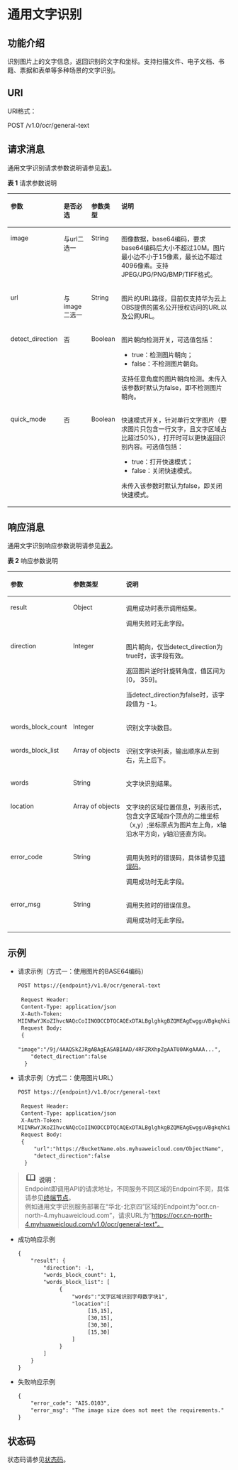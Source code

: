 # 通用文字识别<a name="ocr_03_0042"></a>

## 功能介绍<a name="section1224983412235"></a>

识别图片上的文字信息，返回识别的文字和坐标。支持扫描文件、电子文档、书籍、票据和表单等多种场景的文字识别。

## URI<a name="zh-cn_topic_0082818466_section5596537"></a>

URI格式：

POST /v1.0/ocr/general-text

## 请求消息<a name="zh-cn_topic_0082818466_section50368838"></a>

通用文字识别请求参数说明请参见[表1](#zh-cn_topic_0082818466_table49879860151539)。

**表 1**  请求参数说明

<a name="zh-cn_topic_0082818466_table49879860151539"></a>
<table><thead align="left"><tr id="zh-cn_topic_0082818466_row953289151539"><th class="cellrowborder" valign="top" width="13.370000000000001%" id="mcps1.2.5.1.1"><p id="zh-cn_topic_0082818466_p10107569151539"><a name="zh-cn_topic_0082818466_p10107569151539"></a><a name="zh-cn_topic_0082818466_p10107569151539"></a>参数</p>
</th>
<th class="cellrowborder" valign="top" width="13.62%" id="mcps1.2.5.1.2"><p id="zh-cn_topic_0082818466_p13406737151539"><a name="zh-cn_topic_0082818466_p13406737151539"></a><a name="zh-cn_topic_0082818466_p13406737151539"></a>是否必选</p>
</th>
<th class="cellrowborder" valign="top" width="12.2%" id="mcps1.2.5.1.3"><p id="zh-cn_topic_0082818466_p12203922151539"><a name="zh-cn_topic_0082818466_p12203922151539"></a><a name="zh-cn_topic_0082818466_p12203922151539"></a>参数类型</p>
</th>
<th class="cellrowborder" valign="top" width="60.809999999999995%" id="mcps1.2.5.1.4"><p id="zh-cn_topic_0082818466_p48993627151539"><a name="zh-cn_topic_0082818466_p48993627151539"></a><a name="zh-cn_topic_0082818466_p48993627151539"></a>说明</p>
</th>
</tr>
</thead>
<tbody><tr id="zh-cn_topic_0082818466_row9060885151539"><td class="cellrowborder" valign="top" width="13.370000000000001%" headers="mcps1.2.5.1.1 "><p id="zh-cn_topic_0082818466_p62843112151539"><a name="zh-cn_topic_0082818466_p62843112151539"></a><a name="zh-cn_topic_0082818466_p62843112151539"></a>image</p>
</td>
<td class="cellrowborder" valign="top" width="13.62%" headers="mcps1.2.5.1.2 "><p id="zh-cn_topic_0082818466_p57127291151539"><a name="zh-cn_topic_0082818466_p57127291151539"></a><a name="zh-cn_topic_0082818466_p57127291151539"></a>与url二选一</p>
</td>
<td class="cellrowborder" valign="top" width="12.2%" headers="mcps1.2.5.1.3 "><p id="zh-cn_topic_0082818466_p63907830151539"><a name="zh-cn_topic_0082818466_p63907830151539"></a><a name="zh-cn_topic_0082818466_p63907830151539"></a>String</p>
</td>
<td class="cellrowborder" valign="top" width="60.809999999999995%" headers="mcps1.2.5.1.4 "><p id="zh-cn_topic_0082818466_p9151746151539"><a name="zh-cn_topic_0082818466_p9151746151539"></a><a name="zh-cn_topic_0082818466_p9151746151539"></a>图像数据，base64编码，要求base64编码后大小不超过10M。图片最小边不小于15像素，最长边不超过4096像素。支持JPEG/JPG/PNG/BMP/TIFF格式。</p>
</td>
</tr>
<tr id="zh-cn_topic_0082818466_row9018009195224"><td class="cellrowborder" valign="top" width="13.370000000000001%" headers="mcps1.2.5.1.1 "><p id="zh-cn_topic_0082818466_p14053218195224"><a name="zh-cn_topic_0082818466_p14053218195224"></a><a name="zh-cn_topic_0082818466_p14053218195224"></a>url</p>
</td>
<td class="cellrowborder" valign="top" width="13.62%" headers="mcps1.2.5.1.2 "><p id="zh-cn_topic_0082818466_p64568902195224"><a name="zh-cn_topic_0082818466_p64568902195224"></a><a name="zh-cn_topic_0082818466_p64568902195224"></a>与image二选一</p>
</td>
<td class="cellrowborder" valign="top" width="12.2%" headers="mcps1.2.5.1.3 "><p id="zh-cn_topic_0082818466_p62698574195224"><a name="zh-cn_topic_0082818466_p62698574195224"></a><a name="zh-cn_topic_0082818466_p62698574195224"></a>String</p>
</td>
<td class="cellrowborder" valign="top" width="60.809999999999995%" headers="mcps1.2.5.1.4 "><p id="zh-cn_topic_0082818466_p45419747195224"><a name="zh-cn_topic_0082818466_p45419747195224"></a><a name="zh-cn_topic_0082818466_p45419747195224"></a>图片的URL路径，目前仅支持华为云上OBS提供的匿名公开授权访问的URL以及公网URL。</p>
</td>
</tr>
<tr id="zh-cn_topic_0082818466_row55429200112947"><td class="cellrowborder" valign="top" width="13.370000000000001%" headers="mcps1.2.5.1.1 "><p id="zh-cn_topic_0085429345_p16703105618153"><a name="zh-cn_topic_0085429345_p16703105618153"></a><a name="zh-cn_topic_0085429345_p16703105618153"></a>detect_direction</p>
</td>
<td class="cellrowborder" valign="top" width="13.62%" headers="mcps1.2.5.1.2 "><p id="zh-cn_topic_0085429345_p770345621518"><a name="zh-cn_topic_0085429345_p770345621518"></a><a name="zh-cn_topic_0085429345_p770345621518"></a>否</p>
</td>
<td class="cellrowborder" valign="top" width="12.2%" headers="mcps1.2.5.1.3 "><p id="zh-cn_topic_0085429345_p101372811562"><a name="zh-cn_topic_0085429345_p101372811562"></a><a name="zh-cn_topic_0085429345_p101372811562"></a>Boolean</p>
</td>
<td class="cellrowborder" valign="top" width="60.809999999999995%" headers="mcps1.2.5.1.4 "><p id="p116991546153713"><a name="p116991546153713"></a><a name="p116991546153713"></a>图片朝向检测开关，可选值包括：</p>
<a name="ul14752191218384"></a><a name="ul14752191218384"></a><ul id="ul14752191218384"><li>true：检测图片朝向；</li><li>false：不检测图片朝向。</li></ul>
<p id="zh-cn_topic_0085429345_p18703155631513"><a name="zh-cn_topic_0085429345_p18703155631513"></a><a name="zh-cn_topic_0085429345_p18703155631513"></a>支持任意角度的图片朝向检测。未传入该参数时默认为false，即不检测图片朝向。</p>
</td>
</tr>
<tr id="row1327190761"><td class="cellrowborder" valign="top" width="13.370000000000001%" headers="mcps1.2.5.1.1 "><p id="p13331789616"><a name="p13331789616"></a><a name="p13331789616"></a>quick_mode</p>
</td>
<td class="cellrowborder" valign="top" width="13.62%" headers="mcps1.2.5.1.2 "><p id="p83331486611"><a name="p83331486611"></a><a name="p83331486611"></a>否</p>
</td>
<td class="cellrowborder" valign="top" width="12.2%" headers="mcps1.2.5.1.3 "><p id="p173334819614"><a name="p173334819614"></a><a name="p173334819614"></a>Boolean</p>
</td>
<td class="cellrowborder" valign="top" width="60.809999999999995%" headers="mcps1.2.5.1.4 "><p id="p1733320815617"><a name="p1733320815617"></a><a name="p1733320815617"></a>快速模式开关，针对单行文字图片（要求图片只包含一行文字，且文字区域占比超过50%），打开时可以更快返回识别内容。可选值包括：</p>
<a name="ul1299785152311"></a><a name="ul1299785152311"></a><ul id="ul1299785152311"><li>true：打开快速模式；</li><li>false：关闭快速模式。</li></ul>
<p id="p12333128565"><a name="p12333128565"></a><a name="p12333128565"></a>未传入该参数时默认为false，即关闭快速模式。</p>
</td>
</tr>
</tbody>
</table>

## 响应消息<a name="zh-cn_topic_0082818466_section50666366"></a>

通用文字识别响应参数说明请参见[表2](#zh-cn_topic_0085429343_table57578428152029)。

**表 2**  响应参数说明

<a name="zh-cn_topic_0085429343_table57578428152029"></a>
<table><thead align="left"><tr id="zh-cn_topic_0085429343_row43179280152029"><th class="cellrowborder" valign="top" width="19.68%" id="mcps1.2.4.1.1"><p id="zh-cn_topic_0085429343_p7860819152029"><a name="zh-cn_topic_0085429343_p7860819152029"></a><a name="zh-cn_topic_0085429343_p7860819152029"></a>参数</p>
</th>
<th class="cellrowborder" valign="top" width="16.400000000000002%" id="mcps1.2.4.1.2"><p id="zh-cn_topic_0085429343_p32746582152029"><a name="zh-cn_topic_0085429343_p32746582152029"></a><a name="zh-cn_topic_0085429343_p32746582152029"></a>参数类型</p>
</th>
<th class="cellrowborder" valign="top" width="63.92%" id="mcps1.2.4.1.3"><p id="zh-cn_topic_0085429343_p35227457152029"><a name="zh-cn_topic_0085429343_p35227457152029"></a><a name="zh-cn_topic_0085429343_p35227457152029"></a>说明</p>
</th>
</tr>
</thead>
<tbody><tr id="zh-cn_topic_0085429343_row34851773152029"><td class="cellrowborder" valign="top" width="19.68%" headers="mcps1.2.4.1.1 "><p id="zh-cn_topic_0085429343_p4421361152029"><a name="zh-cn_topic_0085429343_p4421361152029"></a><a name="zh-cn_topic_0085429343_p4421361152029"></a>result</p>
</td>
<td class="cellrowborder" valign="top" width="16.400000000000002%" headers="mcps1.2.4.1.2 "><p id="zh-cn_topic_0085429343_p16646137105913"><a name="zh-cn_topic_0085429343_p16646137105913"></a><a name="zh-cn_topic_0085429343_p16646137105913"></a>Object</p>
</td>
<td class="cellrowborder" valign="top" width="63.92%" headers="mcps1.2.4.1.3 "><p id="zh-cn_topic_0085429343_p624888571104"><a name="zh-cn_topic_0085429343_p624888571104"></a><a name="zh-cn_topic_0085429343_p624888571104"></a>调用成功时表示调用结果。</p>
<p id="zh-cn_topic_0085429343_p61668142105956"><a name="zh-cn_topic_0085429343_p61668142105956"></a><a name="zh-cn_topic_0085429343_p61668142105956"></a>调用失败时无此字段。</p>
</td>
</tr>
<tr id="zh-cn_topic_0085429343_row9527969345"><td class="cellrowborder" valign="top" width="19.68%" headers="mcps1.2.4.1.1 "><p id="zh-cn_topic_0085429345_p202467566146"><a name="zh-cn_topic_0085429345_p202467566146"></a><a name="zh-cn_topic_0085429345_p202467566146"></a>direction</p>
</td>
<td class="cellrowborder" valign="top" width="16.400000000000002%" headers="mcps1.2.4.1.2 "><p id="zh-cn_topic_0085429345_p1924675618143"><a name="zh-cn_topic_0085429345_p1924675618143"></a><a name="zh-cn_topic_0085429345_p1924675618143"></a>Integer</p>
</td>
<td class="cellrowborder" valign="top" width="63.92%" headers="mcps1.2.4.1.3 "><p id="zh-cn_topic_0085429345_p224614564145"><a name="zh-cn_topic_0085429345_p224614564145"></a><a name="zh-cn_topic_0085429345_p224614564145"></a>图片朝向，仅当detect_direction为true时，该字段有效。</p>
<p id="zh-cn_topic_0085429345_p12290558183213"><a name="zh-cn_topic_0085429345_p12290558183213"></a><a name="zh-cn_topic_0085429345_p12290558183213"></a>返回图片逆时针旋转角度，值区间为[0， 359]。</p>
<p id="zh-cn_topic_0085429345_p241094214569"><a name="zh-cn_topic_0085429345_p241094214569"></a><a name="zh-cn_topic_0085429345_p241094214569"></a>当detect_direction为false时，该字段值为 -1。</p>
</td>
</tr>
<tr id="zh-cn_topic_0085429343_row20189442163150"><td class="cellrowborder" valign="top" width="19.68%" headers="mcps1.2.4.1.1 "><p id="zh-cn_topic_0085429343_p47487258163150"><a name="zh-cn_topic_0085429343_p47487258163150"></a><a name="zh-cn_topic_0085429343_p47487258163150"></a>words_block_count</p>
</td>
<td class="cellrowborder" valign="top" width="16.400000000000002%" headers="mcps1.2.4.1.2 "><p id="zh-cn_topic_0085429343_p21262686163150"><a name="zh-cn_topic_0085429343_p21262686163150"></a><a name="zh-cn_topic_0085429343_p21262686163150"></a>Integer</p>
</td>
<td class="cellrowborder" valign="top" width="63.92%" headers="mcps1.2.4.1.3 "><p id="zh-cn_topic_0085429343_p44556035163150"><a name="zh-cn_topic_0085429343_p44556035163150"></a><a name="zh-cn_topic_0085429343_p44556035163150"></a><span class="keyword" id="keyword1547711205816"><a name="keyword1547711205816"></a><a name="keyword1547711205816"></a>识别</span>文字块数目。</p>
</td>
</tr>
<tr id="zh-cn_topic_0085429343_row62293882163156"><td class="cellrowborder" valign="top" width="19.68%" headers="mcps1.2.4.1.1 "><p id="zh-cn_topic_0085429343_p133087222435"><a name="zh-cn_topic_0085429343_p133087222435"></a><a name="zh-cn_topic_0085429343_p133087222435"></a>words_block_list</p>
</td>
<td class="cellrowborder" valign="top" width="16.400000000000002%" headers="mcps1.2.4.1.2 "><p id="zh-cn_topic_0085429343_p46648450163156"><a name="zh-cn_topic_0085429343_p46648450163156"></a><a name="zh-cn_topic_0085429343_p46648450163156"></a>Array&nbsp;of&nbsp;objects</p>
</td>
<td class="cellrowborder" valign="top" width="63.92%" headers="mcps1.2.4.1.3 "><p id="zh-cn_topic_0085429343_p20428129163156"><a name="zh-cn_topic_0085429343_p20428129163156"></a><a name="zh-cn_topic_0085429343_p20428129163156"></a><span class="keyword" id="keyword13156324181"><a name="keyword13156324181"></a><a name="keyword13156324181"></a>识别</span>文字块列表，输出顺序从左到右，先上后下。</p>
</td>
</tr>
<tr id="zh-cn_topic_0085429343_row1775064717226"><td class="cellrowborder" valign="top" width="19.68%" headers="mcps1.2.4.1.1 "><p id="zh-cn_topic_0085429343_p284325414221"><a name="zh-cn_topic_0085429343_p284325414221"></a><a name="zh-cn_topic_0085429343_p284325414221"></a>words</p>
</td>
<td class="cellrowborder" valign="top" width="16.400000000000002%" headers="mcps1.2.4.1.2 "><p id="zh-cn_topic_0085429343_p684620547229"><a name="zh-cn_topic_0085429343_p684620547229"></a><a name="zh-cn_topic_0085429343_p684620547229"></a>String</p>
</td>
<td class="cellrowborder" valign="top" width="63.92%" headers="mcps1.2.4.1.3 "><p id="zh-cn_topic_0085429343_p38505547228"><a name="zh-cn_topic_0085429343_p38505547228"></a><a name="zh-cn_topic_0085429343_p38505547228"></a>文字块<span class="keyword" id="keyword62472141884"><a name="keyword62472141884"></a><a name="keyword62472141884"></a>识别</span>结果。</p>
</td>
</tr>
<tr id="zh-cn_topic_0085429343_row1027205316322"><td class="cellrowborder" valign="top" width="19.68%" headers="mcps1.2.4.1.1 "><p id="zh-cn_topic_0085429343_p2533961616322"><a name="zh-cn_topic_0085429343_p2533961616322"></a><a name="zh-cn_topic_0085429343_p2533961616322"></a>location</p>
</td>
<td class="cellrowborder" valign="top" width="16.400000000000002%" headers="mcps1.2.4.1.2 "><p id="zh-cn_topic_0085429343_p3924303016322"><a name="zh-cn_topic_0085429343_p3924303016322"></a><a name="zh-cn_topic_0085429343_p3924303016322"></a>Array&nbsp;of&nbsp;objects</p>
</td>
<td class="cellrowborder" valign="top" width="63.92%" headers="mcps1.2.4.1.3 "><p id="zh-cn_topic_0085429343_p2456886816322"><a name="zh-cn_topic_0085429343_p2456886816322"></a><a name="zh-cn_topic_0085429343_p2456886816322"></a>文字块的区域位置信息，列表形式，包含文字区域四个顶点的二维坐标（x,y）;坐标原点为图片左上角，x轴沿水平方向，y轴沿竖直方向。</p>
</td>
</tr>
<tr id="zh-cn_topic_0085429343_row23515589152029"><td class="cellrowborder" valign="top" width="19.68%" headers="mcps1.2.4.1.1 "><p id="zh-cn_topic_0085429343_p25714562152029"><a name="zh-cn_topic_0085429343_p25714562152029"></a><a name="zh-cn_topic_0085429343_p25714562152029"></a>error_code</p>
</td>
<td class="cellrowborder" valign="top" width="16.400000000000002%" headers="mcps1.2.4.1.2 "><p id="zh-cn_topic_0085429343_p2504796152029"><a name="zh-cn_topic_0085429343_p2504796152029"></a><a name="zh-cn_topic_0085429343_p2504796152029"></a>String</p>
</td>
<td class="cellrowborder" valign="top" width="63.92%" headers="mcps1.2.4.1.3 "><p id="zh-cn_topic_0085429343_p60245514105956"><a name="zh-cn_topic_0085429343_p60245514105956"></a><a name="zh-cn_topic_0085429343_p60245514105956"></a>调用失败时的错误码，具体请参见<a href="错误码.md">错误码</a>。</p>
<p id="zh-cn_topic_0085429343_p5338721105956"><a name="zh-cn_topic_0085429343_p5338721105956"></a><a name="zh-cn_topic_0085429343_p5338721105956"></a>调用成功时无此字段。</p>
</td>
</tr>
<tr id="zh-cn_topic_0085429343_row14057230152029"><td class="cellrowborder" valign="top" width="19.68%" headers="mcps1.2.4.1.1 "><p id="zh-cn_topic_0085429343_p64893870152029"><a name="zh-cn_topic_0085429343_p64893870152029"></a><a name="zh-cn_topic_0085429343_p64893870152029"></a>error_msg</p>
</td>
<td class="cellrowborder" valign="top" width="16.400000000000002%" headers="mcps1.2.4.1.2 "><p id="zh-cn_topic_0085429343_p21912135152029"><a name="zh-cn_topic_0085429343_p21912135152029"></a><a name="zh-cn_topic_0085429343_p21912135152029"></a>String</p>
</td>
<td class="cellrowborder" valign="top" width="63.92%" headers="mcps1.2.4.1.3 "><p id="zh-cn_topic_0085429343_p66722601105956"><a name="zh-cn_topic_0085429343_p66722601105956"></a><a name="zh-cn_topic_0085429343_p66722601105956"></a>调用失败时的错误信息。</p>
<p id="zh-cn_topic_0085429343_p63632502105956"><a name="zh-cn_topic_0085429343_p63632502105956"></a><a name="zh-cn_topic_0085429343_p63632502105956"></a>调用成功时无此字段。</p>
</td>
</tr>
</tbody>
</table>

## 示例<a name="section715101075713"></a>

-   请求示例（方式一：使用图片的BASE64编码）

    ```
    POST https://{endpoint}/v1.0/ocr/general-text 
        
     Request Header:   
     Content-Type: application/json   
     X-Auth-Token: MIINRwYJKoZIhvcNAQcCoIINODCCDTQCAQExDTALBglghkgBZQMEAgEwgguVBgkqhkiG...   
     Request Body:
     {   
        "image":"/9j/4AAQSkZJRgABAgEASABIAAD/4RFZRXhpZgAATU0AKgAAAA...",
        "detect_direction":false
      }
    ```


-   请求示例（方式二：使用图片URL）

    ```
    POST https://{endpoint}/v1.0/ocr/general-text
        
     Request Header:   
     Content-Type: application/json   
     X-Auth-Token: MIINRwYJKoZIhvcNAQcCoIINODCCDTQCAQExDTALBglghkgBZQMEAgEwgguVBgkqhkiG...   
     Request Body:
     {
         "url":"https://BucketName.obs.myhuaweicloud.com/ObjectName",
         "detect_direction":false
      }
    ```


>![](public_sys-resources/icon-note.gif) **说明：**   
>Endpoint即调用API的请求地址，不同服务不同区域的Endpoint不同，具体请参见[终端节点](终端节点.md)。  
>例如通用文字识别服务部署在“华北-北京四”区域的Endpoint为“ocr.cn-north-4.myhuaweicloud.com”，请求URL为“https://ocr.cn-north-4.myhuaweicloud.com/v1.0/ocr/general-text”。  

-   成功响应示例

    ```
    {
        "result": {
            "direction": -1,
            "words_block_count": 1,
            "words_block_list": [  
                 {
                     "words":"文字区域识别字母数字块1",
                     "location":[
                          [15,15],
                          [30,15],
                          [30,30],
                          [15,30]
                     ]
                 }
            ]
        }
    }
    ```

-   失败响应示例

    ```
    {
        "error_code": "AIS.0103",
        "error_msg": "The image size does not meet the requirements."
    }
    ```


## 状态码<a name="zh-cn_topic_0082818466_section59700980145140"></a>

状态码请参见[状态码](状态码.md)。

